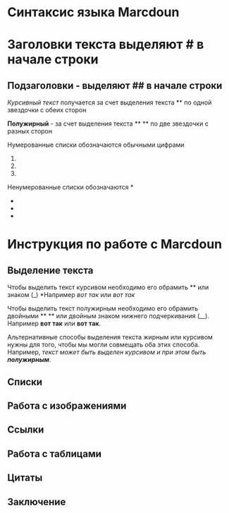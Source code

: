 # Синтаксис языка Marcdoun
# Заголовки текста выделяют # в начале строки

## Подзаголовки - выделяют ## в начале строки 

*Курсивный текст* получается за счет выделения текста ** по одной звездочки с обеих сторон

**Полужирный** - за счет выделения текста ** ** по две звездочки с разных сторон

Нумерованные списки обозначаются обычными 
цифрами

1.
2.
3.

Ненумерованные списки обозначаются *

* 

*

*

# Инструкция по работе с Marcdoun

## Выделение текста

Чтобы выделить текст курсивом необходимо его обрамить ** или знаком (_) *Например *вот так* или _вот так_

Чтобы выделить текст полужирным необходимо его обрамить двойными ** ** или двойным знаком нижнего подчеркивания (__). Например **вот так** или __вот так__.

Альтернативные способы выделения текста жирным или курсивом нужны для того, чтобы мы могли совмещать оба этих способа. Например, _текст может быть выделен курсивом и при этом быть **полужирным**_.

## Списки

## Работа с изображениями


## Ссылки

## Работа с таблицами

## Цитаты

## Заключение




